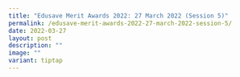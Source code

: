 ```yaml
---
title: "Edusave Merit Awards 2022: 27 March 2022 (Session 5)"
permalink: /edusave-merit-awards-2022-27-march-2022-session-5/
date: 2022-03-27
layout: post
description: ""
image: ""
variant: tiptap
---
```

